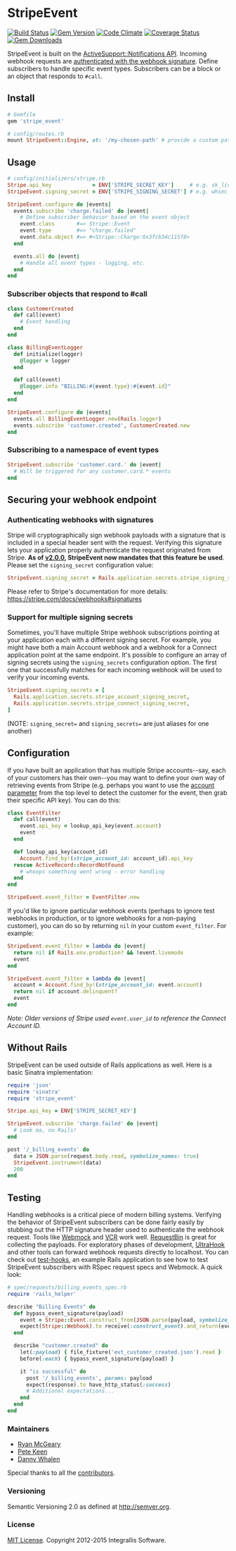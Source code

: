 # StripeEvent

[![Build Status](https://github.com/integrallis/stripe_event/workflows/CI/badge.svg)](https://github.com/integrallis/stripe_event/actions?query=workflow%3ACI)
[![Gem Version](https://badge.fury.io/rb/stripe_event.svg)](http://badge.fury.io/rb/stripe_event)
[![Code Climate](https://codeclimate.com/github/integrallis/stripe_event.svg)](https://codeclimate.com/github/integrallis/stripe_event)
[![Coverage Status](https://coveralls.io/repos/integrallis/stripe_event/badge.svg)](https://coveralls.io/r/integrallis/stripe_event)
[![Gem Downloads](https://img.shields.io/gem/dt/stripe_event.svg)](https://rubygems.org/gems/stripe_event)

StripeEvent is built on the [ActiveSupport::Notifications API](http://api.rubyonrails.org/classes/ActiveSupport/Notifications.html). Incoming webhook requests are [authenticated with the webhook signature](#authenticating-webhooks-with-signatures). Define subscribers to handle specific event types. Subscribers can be a block or an object that responds to `#call`.

## Install

```ruby
# Gemfile
gem 'stripe_event'
```

```ruby
# config/routes.rb
mount StripeEvent::Engine, at: '/my-chosen-path' # provide a custom path
```

## Usage

```ruby
# config/initializers/stripe.rb
Stripe.api_key             = ENV['STRIPE_SECRET_KEY']     # e.g. sk_live_...
StripeEvent.signing_secret = ENV['STRIPE_SIGNING_SECRET'] # e.g. whsec_...

StripeEvent.configure do |events|
  events.subscribe 'charge.failed' do |event|
    # Define subscriber behavior based on the event object
    event.class       #=> Stripe::Event
    event.type        #=> "charge.failed"
    event.data.object #=> #<Stripe::Charge:0x3fcb34c115f8>
  end

  events.all do |event|
    # Handle all event types - logging, etc.
  end
end
```

### Subscriber objects that respond to #call

```ruby
class CustomerCreated
  def call(event)
    # Event handling
  end
end

class BillingEventLogger
  def initialize(logger)
    @logger = logger
  end

  def call(event)
    @logger.info "BILLING:#{event.type}:#{event.id}"
  end
end
```

```ruby
StripeEvent.configure do |events|
  events.all BillingEventLogger.new(Rails.logger)
  events.subscribe 'customer.created', CustomerCreated.new
end
```

### Subscribing to a namespace of event types

```ruby
StripeEvent.subscribe 'customer.card.' do |event|
  # Will be triggered for any customer.card.* events
end
```

## Securing your webhook endpoint

### Authenticating webhooks with signatures

Stripe will cryptographically sign webhook payloads with a signature that is included in a special header sent with the request. Verifying this signature lets your application properly authenticate the request originated from Stripe. **As of [v2.0.0](https://github.com/integrallis/stripe_event/releases/tag/v2.0.0), StripeEvent now mandates that this feature be used**. Please set the `signing_secret` configuration value:

```ruby
StripeEvent.signing_secret = Rails.application.secrets.stripe_signing_secret
```

Please refer to Stripe's documentation for more details: https://stripe.com/docs/webhooks#signatures

### Support for multiple signing secrets

Sometimes, you'll have multiple Stripe webhook subscriptions pointing at your application each with a different signing secret. For example, you might have both a main Account webhook and a webhook for a Connect application point at the same endpoint. It's possible to configure an array of signing secrets using the `signing_secrets` configuration option. The first one that successfully matches for each incoming webhook will be used to verify your incoming events.

```ruby
StripeEvent.signing_secrets = [
  Rails.application.secrets.stripe_account_signing_secret,
  Rails.application.secrets.stripe_connect_signing_secret,
]
```

(NOTE: `signing_secret=` and `signing_secrets=` are just aliases for one another)

## Configuration

If you have built an application that has multiple Stripe accounts--say, each of your customers has their own--you may want to define your own way of retrieving events from Stripe (e.g. perhaps you want to use the [account parameter](https://stripe.com/docs/connect/webhooks) from the top level to detect the customer for the event, then grab their specific API key). You can do this:

```ruby
class EventFilter
  def call(event)
    event.api_key = lookup_api_key(event.account)
    event
  end

  def lookup_api_key(account_id)
    Account.find_by!(stripe_account_id: account_id).api_key
  rescue ActiveRecord::RecordNotFound
    # whoops something went wrong - error handling
  end
end

StripeEvent.event_filter = EventFilter.new
```

If you'd like to ignore particular webhook events (perhaps to ignore test webhooks in production, or to ignore webhooks for a non-paying customer), you can do so by returning `nil` in your custom `event_filter`. For example:

```ruby
StripeEvent.event_filter = lambda do |event|
  return nil if Rails.env.production? && !event.livemode
  event
end
```

```ruby
StripeEvent.event_filter = lambda do |event|
  account = Account.find_by!(stripe_account_id: event.account)
  return nil if account.delinquent?
  event
end
```

*Note: Older versions of Stripe used `event.user_id` to reference the Connect Account ID.*

## Without Rails

StripeEvent can be used outside of Rails applications as well. Here is a basic Sinatra implementation:

```ruby
require 'json'
require 'sinatra'
require 'stripe_event'

Stripe.api_key = ENV['STRIPE_SECRET_KEY']

StripeEvent.subscribe 'charge.failed' do |event|
  # Look ma, no Rails!
end

post '/_billing_events' do
  data = JSON.parse(request.body.read, symbolize_names: true)
  StripeEvent.instrument(data)
  200
end
```

## Testing

Handling webhooks is a critical piece of modern billing systems. Verifying the behavior of StripeEvent subscribers can be done fairly easily by stubbing out the HTTP signature header used to authenticate the webhook request. Tools like [Webmock](https://github.com/bblimke/webmock) and [VCR](https://github.com/vcr/vcr) work well. [RequestBin](https://requestbin.com/) is great for collecting the payloads. For exploratory phases of development, [UltraHook](http://www.ultrahook.com/) and other tools can forward webhook requests directly to localhost. You can check out [test-hooks](https://github.com/invisiblefunnel/test-hooks), an example Rails application to see how to test StripeEvent subscribers with RSpec request specs and Webmock. A quick look:

```ruby
# spec/requests/billing_events_spec.rb
require 'rails_helper'

describe "Billing Events" do
  def bypass_event_signature(payload)
    event = Stripe::Event.construct_from(JSON.parse(payload, symbolize_names: true))
    expect(Stripe::Webhook).to receive(:construct_event).and_return(event)
  end

  describe "customer.created" do
    let(:payload) { file_fixture('evt_customer_created.json').read }
    before(:each) { bypass_event_signature(payload) }

    it "is successful" do
      post '/_billing_events', params: payload
      expect(response).to have_http_status(:success)
      # Additional expectations...
    end
  end
end
```

### Maintainers

* [Ryan McGeary](https://github.com/rmm5t)
* [Pete Keen](https://github.com/peterkeen)
* [Danny Whalen](https://github.com/invisiblefunnel)

Special thanks to all the [contributors](https://github.com/integrallis/stripe_event/graphs/contributors).

### Versioning

Semantic Versioning 2.0 as defined at <http://semver.org>.

### License

[MIT License](https://github.com/integrallis/stripe_event/blob/master/LICENSE.md). Copyright 2012-2015 Integrallis Software.
